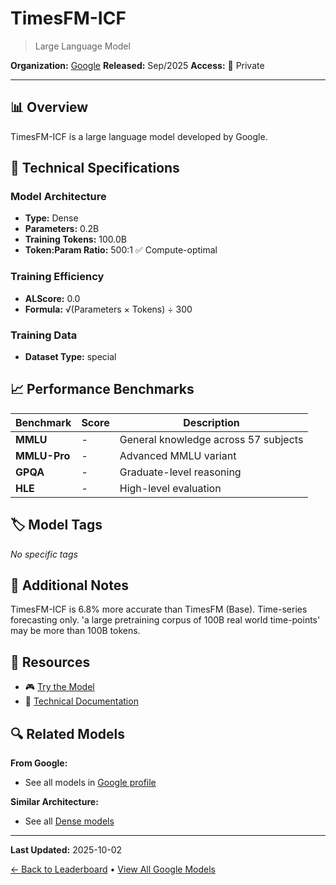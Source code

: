 # TimesFM-ICF

> Large Language Model

**Organization:** [Google](../../labs/google.md)
**Released:** Sep/2025
**Access:** 🔴 Private

---

## 📊 Overview

TimesFM-ICF is a large language model developed by Google.

## 🔧 Technical Specifications

### Model Architecture
- **Type:** Dense
- **Parameters:** 0.2B
- **Training Tokens:** 100.0B
- **Token:Param Ratio:** 500:1 ✅ Compute-optimal

### Training Efficiency
- **ALScore:** 0.0
- **Formula:** √(Parameters × Tokens) ÷ 300

### Training Data
- **Dataset Type:** special

## 📈 Performance Benchmarks

| Benchmark | Score | Description |
|-----------|-------|-------------|
| **MMLU** | - | General knowledge across 57 subjects |
| **MMLU-Pro** | - | Advanced MMLU variant |
| **GPQA** | - | Graduate-level reasoning |
| **HLE** | - | High-level evaluation |

## 🏷️ Model Tags

_No specific tags_

## 📝 Additional Notes

TimesFM-ICF is 6.8% more accurate than TimesFM (Base). Time-series forecasting only. 'a large pretraining corpus of 100B real world time-points' may be more than 100B tokens.

## 🔗 Resources

- 🎮 [Try the Model](https://huggingface.co/collections/google/timesfm-release-66e4be5fdb56e960c1e482a6)
- 📄 [Technical Documentation](https://research.google/blog/time-series-foundation-models-can-be-few-shot-learners/)

## 🔍 Related Models

**From Google:**
- See all models in [Google profile](../../labs/google.md)

**Similar Architecture:**
- See all [Dense models](../../architectures/dense.md)

---

**Last Updated:** 2025-10-02

[← Back to Leaderboard](../../README.md) • [View All Google Models](../../labs/google.md)
